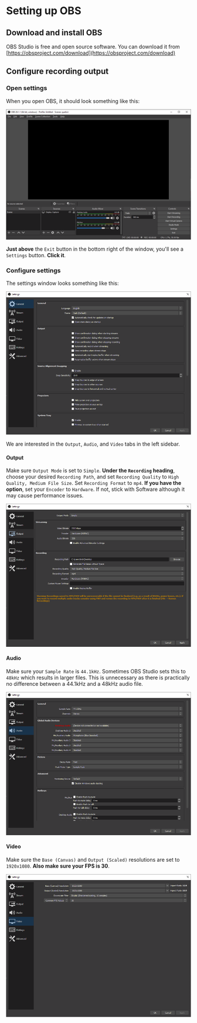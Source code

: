 # Setting up OBS

## Download and install OBS

OBS Studio is free and open source software. You can download it from [https://obsproject.com/download](https://obsproject.com/download)

## Configure recording output

### Open settings

When you open OBS, it should look something like this:

![Default OBS window](setting-up-obs/Capture1.PNG)

**Just above** the `Exit` button in the bottom right of the window, you'll see a `Settings` button. **Click it**.

### Configure settings

The settings window looks something like this:

![Settings window](setting-up-obs/Capture2.PNG)

We are interested in the `Output`, `Audio`, and `Video` tabs in the left sidebar.

#### Output

Make sure `Output Mode` is set to `Simple`. **Under the `Recording` heading**, choose your desired `Recording Path`, and set `Recording Quality` to `High Quality, Medium File Size`. Set `Recording Format` to `mp4`. **If you have the option**, set your `Encoder` to `Hardware`. If not, stick with Software although it may cause performance issues.

![Configuring output settings](setting-up-obs/Capture3.PNG)

#### Audio

Make sure your `Sample Rate` is `44.1kHz`. Sometimes OBS Studio sets this to `48kHz` which results in larger files. This is unnecessary as there is practically no difference between a 44.1kHz and a 48kHz audio file.

![Configuring audio settings](setting-up-obs/Capture4.PNG)

#### Video

Make sure the `Base (Canvas)` and `Output (Scaled)` resolutions are set to `1920x1080`. **Also make sure your FPS is 30**.

![Configuring video settings](setting-up-obs/Capture5.PNG)
